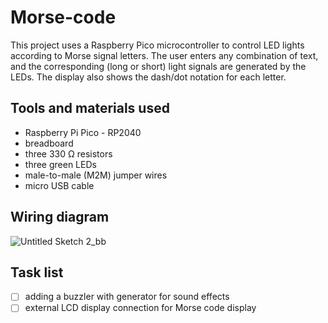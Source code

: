 # Morse-code
This project uses a Raspberry Pico microcontroller to control LED lights according to Morse signal letters. The user enters any combination of text, and the corresponding (long or short) light signals are generated by the LEDs. The display also shows the dash/dot notation for each letter. 

## Tools and materials used 
- Raspberry Pi Pico - RP2040
-  breadboard
-  three 330 Ω resistors
-  three green LEDs
-  male-to-male (M2M) jumper wires
-  micro USB cable
## Wiring diagram


![Untitled Sketch 2_bb](https://user-images.githubusercontent.com/68974023/150204089-13500d48-07b8-4f8e-9dfa-fb4f1e24a0f9.png)

## Task list 

- [ ] adding a buzzler with generator for sound effects
- [ ] external LCD display connection for Morse code display
